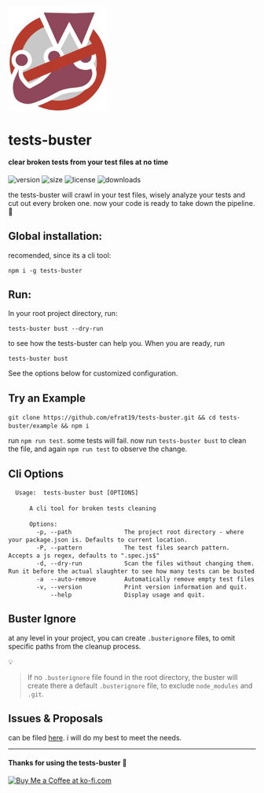 <img src="tests-buster.png" alt="tests-buster" width="200"/>

# tests-buster

#### clear broken tests from your test files at no time
![version](https://img.shields.io/npm/v/tests-buster.svg)
![size](https://img.shields.io/bundlephobia/min/lib/tests-buster/1.1.5.svg)
![license](https://img.shields.io/npm/l/tests-buster.svg)
![downloads](https://img.shields.io/jsdelivr/npm/hd/tests-buter.svg)

the tests-buster will crawl in your test files, wisely analyze your tests and cut out every broken one. now your code is ready to take down the pipeline. :checkered_flag:

## Global installation:
recomended, since its a cli tool:

```
npm i -g tests-buster
```

## Run:

In your root project directory, run:

 ```
 tests-buster bust --dry-run
 ```

 to see how the tests-buster can help you. When you are ready, run 

 ```
 tests-buster bust
 ```

 See the options below for customized configuration.

## Try an Example

`git clone https://github.com/efrat19/tests-buster.git && cd tests-buster/example && npm i`

run `npm run test`. some tests will fail. now run `tests-buster bust` to clean the file, and again `npm run test`
 to observe the change. 

## Cli Options
```
  Usage:  tests-buster bust [OPTIONS]
      
      A cli tool for broken tests cleaning
      
      Options:
        -p, --path               The project root directory - where your package.json is. Defaults to current location.
        -P, --pattern            The test files search pattern. Accepts a js regex, defaults to ".spec.js$"
        -d, --dry-run            Scan the files without changing them. Run it before the actual slaughter to see how many tests can be busted
        -a  --auto-remove        Automatically remove empty test files
        -v, --version            Print version information and quit.
            --help               Display usage and quit.
```

## Buster Ignore

at any level in your project, you can create `.busterignore` files, to omit specific paths from the cleanup process.

:bulb:
> If no `.busterignore`  file found in the root directory, the buster will create there a default `.busterignore` file, to exclude `node_modules` and `.git`.

## Issues & Proposals

can be filed [here](https://github.com/Efrat19/tests-buster/issues). i will do my best to meet the needs.


---
#### Thanks for using the tests-buster :clap:

<a href='https://ko-fi.com/C0C5Y5NJ' target='_blank'><img height='36' style='border:0px;height:36px;' src='https://az743702.vo.msecnd.net/cdn/kofi2.png?v=2' border='0' alt='Buy Me a Coffee at ko-fi.com' /></a>
